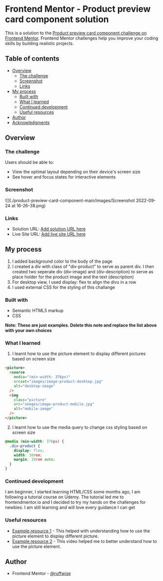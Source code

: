 # Frontend Mentor - Product preview card component solution

This is a solution to the [Product preview card component challenge on Frontend Mentor](https://www.frontendmentor.io/challenges/product-preview-card-component-GO7UmttRfa). Frontend Mentor challenges help you improve your coding skills by building realistic projects.

## Table of contents

- [Overview](#overview)
  - [The challenge](#the-challenge)
  - [Screenshot](#screenshot)
  - [Links](#links)
- [My process](#my-process)
  - [Built with](#built-with)
  - [What I learned](#what-i-learned)
  - [Continued development](#continued-development)
  - [Useful resources](#useful-resources)
- [Author](#author)
- [Acknowledgments](#acknowledgments)

## Overview

### The challenge

Users should be able to:

- View the optimal layout depending on their device's screen size
- See hover and focus states for interactive elements

### Screenshot

![](./product-preview-card-component-main/images/Screenshot 2022-09-24 at 16-26-38.png)

### Links

- Solution URL: [Add solution URL here](https://your-solution-url.com)
- Live Site URL: [Add live site URL here](https://your-live-site-url.com)

## My process

1. I added background color to the body of the page
2. I created a div with class of "div-product" to serve as parent div. I then created two seperate div (div-image) and (div-description) to serve as place holder for the product image and the text (description)
3. For desktop view, I used display: flex to align the divs in a row
4. I used external CSS for the styling of this challange

### Built with

- Semantic HTML5 markup
- CSS

**Note: These are just examples. Delete this note and replace the list above with your own choices**

### What I learned

1. I learnt how to use the picture element to display different pictures based on screen size

```html
<picture>
  <source
    media="(min-width: 376px)"
    srcset="images/image-product-desktop.jpg"
    alt="desktop-image"
  />
  <img
    class="picture"
    src="images/image-product-mobile.jpg"
    alt="mobile-image"
  />
</picture>
```

2. I learnt how to use the media query to change css styling based on screen size

```css
@media (min-width: 376px) {
  .div-product {
    display: flex;
    width: 38rem;
    margin: 10rem auto;
  }
}
```

### Continued development

I am beginner, I started learning HTML/CSS some months ago, I am following a tutorial course on Udemy. The tutorial led me to frontendmentor.io and I decided to try my hands on the challenges for newbies. I am still learning and will love every guidance I can get

### Useful resources

- [Example resource 1](https://webdesign.tutsplus.com/tutorials/quick-tip-how-to-use-html5-picture-for-responsive-images--cms-21015) - This helped with understanding how to use the picture element to display different picture.
- [Example resource 2](https://www.youtube.com/watch?v=nHB-3WJTfSg) - This video helped me to better understand how to use the picture element.

## Author

- Frontend Mentor - [@ruffwise](https://www.frontendmentor.io/profile/ruffwise)
